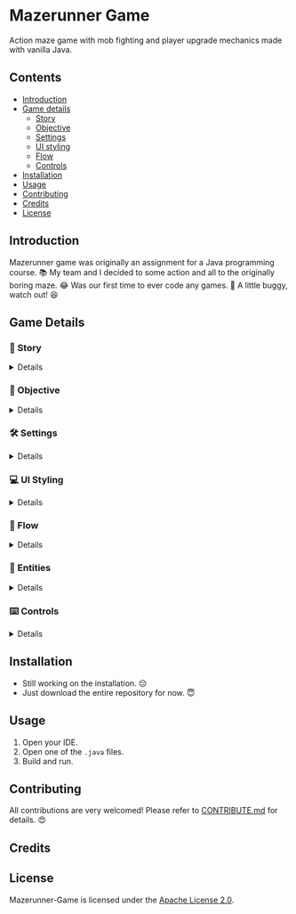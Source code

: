 # Mazerunner Game
Action maze game with mob fighting and player upgrade mechanics made with vanilla Java.

## Contents
- [Introduction](#Introduction)
- [Game details](#Game-Details)
  - [Story](#Story)
  - [Objective](#Objective)
  - [Settings](#Settings)
  - [UI styling](#UI-Styling)
  - [Flow](#Flow)
  - [Controls](#Controls)
- [Installation](#Installation)
- [Usage](#Usage)
- [Contributing](#Contributing)
- [Credits](#Credits)
- [License](#License)

## Introduction
Mazerunner game was originally an assignment for a Java programming course. :books: My team and I decided to some action and all to the originally boring maze. :joy: Was our first time to ever code any games. :poop: A little buggy, watch out! :laughing:

## Game Details
### :runner: Story
<details>
<summary>Details</summary>
  
Johnny, a renowned Maze Runner, is experienced in hunting for valuables. However, on his previous expedition, he was attacked by the scary Some Tribe in Some Island. When he woke up, he found himself in the middle of a dark scary night. He has no idea where he is. Judging from his intuition, Johnny believes that he is being trapped in the famous GG Maze of Some Island. He needs to escape Some Island as soon as possible but needs to collect all his lost valueables in GG Maze. As the player, you are Johnny.

</details>

### :dart: Objective
<details>
<summary>Details</summary>
  
- Collect all lost items.
- Navigate to the exit after collecting all lost items.
- Survive.

</details>

### :hammer_and_wrench: Settings
<details>
<summary>Details</summary>
  
- A maze of size 20 x 20.
- The maze will always have an exit <kbd>E</kbd> for Johnny to escape.
- Other than what is visible by Johnny, the maze is be blacked out with <kbd>#</kbd>. (Johnny cannot see through walls)
- Johnny is able to move up, down, left and right in the maze depending on whether there are any obstacles or not.
- The lost items/valuables are randomly scattered around the maze, represented by <kbd>@</kbd>.
- If Johnny leaves the maze without all the lost items, Johnny is considered a disgrace to the Maze Runner’s community.

</details>

### :computer: UI Styling
<details>
<summary>Details</summary>
  
- Simple. 
- Vintage.
- Console game look-alike.
- Every game component only uses keyboard characters. 
- Game screen on the left.
- Game panel on the left.

</details>

### :repeat: Flow
<details>
<summary>Details</summary>

</details>

### :ghost: Entities
<details>
<summary>Details</summary> 

- <kbd>J</kbd> Johnny
- <kbd>Z</kbd> Zombie
- <kbd>*</kbd> Bullet
- <kbd>#</kbd> Fog
- <kbd> </kbd> Path
- <kbd>E</kbd> Exit
- <kbd>|</kbd> Vertical Wall
- <kbd>---</kbd> Horizontal Wall
- <kbd>@</kbd> +1 Lost Item
- <kbd>$</kbd> +5 Gold
- <kbd>+</kbd> +5 HP
  
</details>

### :keyboard: Controls
<details>
<summary>Details</summary> 

</details>

## Installation
- Still working on the installation. :pensive:
- Just download the entire repository for now. :innocent:

## Usage
1. Open your IDE.
2. Open one of the `.java` files.
3. Build and run. 

## Contributing
All contributions are very welcomed! Please refer to [CONTRIBUTE.md](./CONTRIBUTE.md) for details. :heart_eyes:

## Credits

## License
Mazerunner-Game is licensed under the [Apache License 2.0](./LICENSE).
